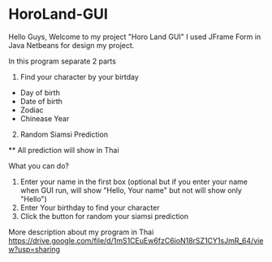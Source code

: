 # HoroLand-GUI

Hello Guys,
Welcome to my project "Horo Land GUI"
I used JFrame Form in Java Netbeans for design my project.

In this program separate 2 parts 
1. Find your character by your birtday 
  - Day of birth
  - Date of birth
  - Zodiac 
  - Chinease Year
2. Random Siamsi Prediction

** All prediction will show in Thai

What you can do?
1. Enter your name in the first box (optional but if you enter your name when GUI run, will show "Hello, Your name" but not will show only "Hello")
2. Enter Your birthday to find your character
3. Click the button for random your siamsi prediction

More description about my program in Thai
https://drive.google.com/file/d/1mS1CEuEw6fzC6ioN18rSZ1CY1sJmR_64/view?usp=sharing
